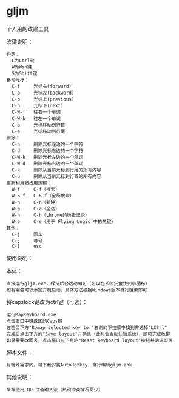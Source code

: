 # gljm
个人用的改建工具

改键说明：
```
约定：
  C为Ctrl键
  W为Win键
  S为Shift键
移动光标：
  C-f     光标右(forward)
  C-b     光标左(backward)
  C-p     光标上(previous)
  C-n     光标下(next)
  C-W-f   往右一个单词
  C-W-b   往左一个单词
  C-a     光标移动到行首
  C-e     光标移动到行尾
删除：
  C-h     删除光标左边的一个字符
  C-d     删除光标右边的一个字符
  C-W-h   删除光标左边的一个单词
  C-W-d   删除光标右边的一个单词
  C-k     删除从当前光标到行尾的所有内容
  C-u     删除从当前光标到行首的所有内容
重新利用被占用热键：
  W-f     C-f（搜索）
  W-S-f   C-S-f（全局搜索）
  W-n     C-n（新建）
  W-a     C-a（全选）
  W-h     C-h（chrome的历史记录）
  W-e     C-e（用于 Flying Logic 中的热键）
其他：
  C-j     回车
  C-;     等号
  C-[     esc
```

使用说明：

  本体：
  
    直接运行gljm.exe，保持后台活动即可（可以在系统托盘找到小图标）
    如有需要可以添加开机启动，具体方法根据Windows版本自行搜索即可
    
  将capslock键改为ctrl键（可选）：
  
    运行MapKeyboard.exe
    点击窗口中键盘区的Caps键
    在窗口下方"Remap selected key to:"右侧的下拉框中找到并选择"LCtrl"
    完成后点击下方的"Save layout"并确认（此时会自动注销系统），即可完成改键
    如果需要改回来，点击窗口左下角的"Reset keyboard layout"按钮并确认即可
    
  脚本文件：
  
    有特殊需求的，可下载安装AutoHotkey，自行编辑gljm.ahk
    
  其他说明：
  
    推荐使用 QQ 拼音输入法（热键冲突情况更少）
